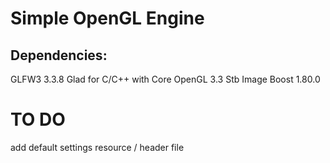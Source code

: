 # Simple OpenGL Engine

## Dependencies:
GLFW3 3.3.8
Glad for C/C++ with Core OpenGL 3.3
Stb Image
Boost 1.80.0


# TO DO
add default settings resource / header file
